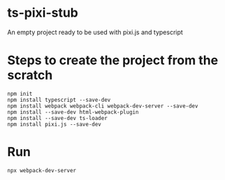 # ts-pixi-stub
An empty project ready to be used with pixi.js and typescript

# Steps to create the project from the scratch
```
npm init
npm install typescript --save-dev
npm install webpack webpack-cli webpack-dev-server --save-dev
npm install --save-dev html-webpack-plugin
npm install --save-dev ts-loader
npm install pixi.js --save-dev
```

# Run
```
npx webpack-dev-server
```